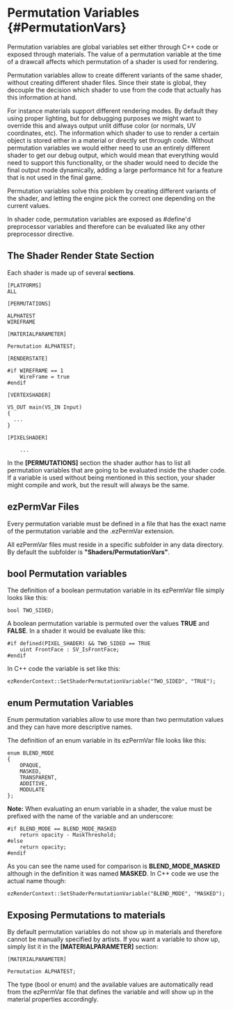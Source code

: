 Permutation Variables {#PermutationVars}
============

Permutation variables are global variables set either through C++ code or exposed through materials. The value of a permutation variable at the time of a drawcall affects which permutation of a shader is used for rendering.

Permutation variables allow to create different variants of the same shader, without creating different shader files. Since their state is global, they decouple the decision which shader to use from the code that actually has this information at hand. 

For instance materials support different rendering modes. By default they using proper lighting, but for debugging purposes we might want to override this and always output unlit diffuse color (or normals, UV coordinates, etc). The information which shader to use to render a certain object is stored either in a material or directly set through code. Without permutation variables we would either need to use an entirely different shader to get our debug output, which would mean that everything would need to support this functionality, or the shader would need to decide the final output mode dynamically, adding a large performance hit for a feature that is not used in the final game.

Permutation variables solve this problem by creating different variants of the shader, and letting the engine pick the correct one depending on the current values.

In shader code, permutation variables are exposed as #define'd preprocessor variables and therefore can be evaluated like any other preprocessor directive.


The Shader Render State Section
-------------------------------

Each shader is made up of several **sections**.

```{.c}
[PLATFORMS] 
ALL
    
[PERMUTATIONS]
    
ALPHATEST
WIREFRAME

[MATERIALPARAMETER]

Permutation ALPHATEST;

[RENDERSTATE]
    
#if WIREFRAME == 1
    WireFrame = true
#endif
    
[VERTEXSHADER]
    
VS_OUT main(VS_IN Input)
{
  ...
}
    
[PIXELSHADER]
    
    ...
```  

In the **[PERMUTATIONS]** section the shader author has to list all permutation variables that are going to be evaluated inside the shader code. If a variable is used without being mentioned in this section, your shader might compile and work, but the result will always be the same. 


ezPermVar Files
-------------

Every permutation variable must be defined in a file that has the exact name of the permutation variable and the .ezPermVar extension.

All ezPermVar files must reside in a specific subfolder in any data directory. By default the subfolder is **"Shaders/PermutationVars"**. 


bool Permutation variables
--------------------------

The definition of a boolean permutation variable in its ezPermVar file simply looks like this:

```  
bool TWO_SIDED;
```   

A boolean permutation variable is permuted over the values **TRUE** and **FALSE**. In a shader it would be evaluate like this: 

```
#if defined(PIXEL_SHADER) && TWO_SIDED == TRUE
    uint FrontFace : SV_IsFrontFace;
#endif
```

In C++ code the variable is set like this:

```
ezRenderContext::SetShaderPermutationVariable("TWO_SIDED", "TRUE");
```

enum Permutation Variables
--------------------------

Enum permutation variables allow to use more than two permutation values and they can have more descriptive names.

The definition of an enum variable in its ezPermVar file looks like this:

```  
enum BLEND_MODE
{
    OPAQUE,
    MASKED,
    TRANSPARENT,
    ADDITIVE,
    MODULATE
};
```

**Note:** When evaluating an enum variable in a shader, the value must be prefixed with the name of the variable and an underscore:

```
#if BLEND_MODE == BLEND_MODE_MASKED
    return opacity - MaskThreshold;
#else
    return opacity;
#endif
```

As you can see the name used for comparison is **BLEND_MODE_MASKED** although in the definition it was named **MASKED**. In C++ code we use the actual name though:

```
ezRenderContext::SetShaderPermutationVariable("BLEND_MODE", "MASKED");
```


Exposing Permutations to materials
----------------------------------

By default permutation variables do not show up in materials and therefore cannot be manually specified by artists. If you want a variable to show up, simply list it in the **[MATERIALPARAMETER]** section:

```
[MATERIALPARAMETER]

Permutation ALPHATEST;

```

The type (bool or enum) and the available values are automatically read from the ezPermVar file that defines the variable and will show up in the material properties accordingly.